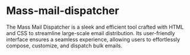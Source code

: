 # Mass-mail-dispatcher
 The Mass Mail Dispatcher is a sleek and efficient tool crafted with HTML and CSS to streamline large-scale email distribution. Its user-friendly interface ensures a seamless experience, allowing users to effortlessly compose, customize, and dispatch bulk emails. 

